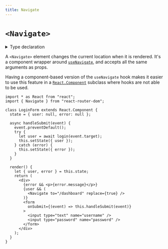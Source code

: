 ```yaml
---
title: Navigate
---
```


# `<Navigate>`

<details>
  <summary>Type declaration</summary>

```tsx
declare function Navigate(props: NavigateProps): null;

interface NavigateProps {
  to: To;
  replace?: boolean;
  state?: unknown;
  relative?: RelativeRoutingType;
}
```

</details>

A `<Navigate>` element changes the current location when it is rendered. It's a component wrapper around [`useNavigate`][use-navigate], and accepts all the same arguments as props.

<docs-info>Having a component-based version of the `useNavigate` hook makes it easier to use this feature in a [`React.Component`](https://reactjs.org/docs/react-component.html) subclass where hooks are not able to be used.</docs-info>

```tsx
import * as React from "react";
import { Navigate } from "react-router-dom";

class LoginForm extends React.Component {
  state = { user: null, error: null };

  async handleSubmit(event) {
    event.preventDefault();
    try {
      let user = await login(event.target);
      this.setState({ user });
    } catch (error) {
      this.setState({ error });
    }
  }

  render() {
    let { user, error } = this.state;
    return (
      <div>
        {error && <p>{error.message}</p>}
        {user && (
          <Navigate to="/dashboard" replace={true} />
        )}
        <form
          onSubmit={(event) => this.handleSubmit(event)}
        >
          <input type="text" name="username" />
          <input type="password" name="password" />
        </form>
      </div>
    );
  }
}
```

[use-navigate]: ../hooks/use-navigate

